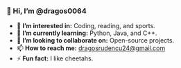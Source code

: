 ### 👋 Hi, I’m @dragos0064  

- 👀 **I’m interested in:** Coding, reading, and sports.  
- 🌱 **I’m currently learning:** Python, Java, and C++.  
- 💞️ **I’m looking to collaborate on:** Open-source projects.  
- 📫 **How to reach me:** [dragosrudencu24@gmail.com](mailto:dragosrudencu24@gmail.com)  
- ⚡ **Fun fact:** I like cheetahs.